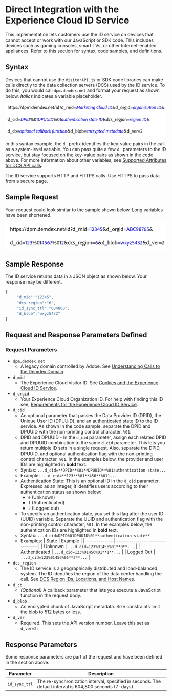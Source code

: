 # Direct Integration with the Experience Cloud ID Service

This implementation lets customers use the ID service on devices that cannot accept or work with our JavaScript or SDK code. This includes devices such as gaming consoles, smart TVs, or other Internet-enabled appliances. Refer to this section for syntax, code samples, and definitions.

## Syntax

Devices that cannot use the `VisitorAPI.js` or SDK code libraries can make calls directly to the data collection servers \(DCS\) used by the ID service. To do this, you would call `dpm.demdex.net` and format your request as shown below. *Italics* indicates a variable placeholder.

![](../../assets/directSyntax.png) 

In this syntax example, the `d_` prefix identifies the key-value pairs in the call as a system-level variable. You can pass quite a few `d_` parameters to the ID service, but stay focused on the key-value pairs as shown in the code above. For more information about other variables, see [Supported Attributes for DCS API calls](https://marketing.adobe.com/resources/help/en_US/aam/dcs-keys.html).

The ID service supports HTTP and HTTPS calls. Use HTTPS to pass data from a secure page.

## Sample Request

Your request could look similar to the sample shown below. Long variables have been shortened.

![](../../assets/directExample.png) 

## Sample Response

The ID service returns data in a JSON object as shown below. Your response may be different.

```javascript
{
     "d_mid":"12345",
     "dcs_region":"6",
     "id_sync_ttl":"604800",
     "d_blob":"wxyz5432"
}
```

## Request and Response Parameters Defined

### Request Parameters

+ `dpm.demdex.net` 
    + A legacy domain controlled by Adobe. See [Understanding Calls to the Demdex Domain](https://marketing.adobe.com/resources/help/en_US/aam/demdex-calls.html).
+ `d_mid` 
    + The Experience Cloud visitor ID. See [Cookies and the Experience Cloud ID Service](mcvid_cookies.html#).
+ `d_orgid`
    + Your Experience Cloud Organization ID. For help with finding this ID see, [Requirements for the Experience Cloud ID Service](mcvid-requirements.html#).
+ `d_cid`
    + An optional parameter that passes the Data Provider ID \(DPID\), the Unique User ID \(DPUUID\), and an [authenticated state ID](mcvid-authenticated-state.html#) to the ID service. As shown in the code sample, separate the DPID and DPUUID with the non-printing control character, `%01`.
     + DPID and DPUUID - In the `d_cid` parameter, assign each related DPID and DPUUID combination to the same `d_cid` parameter. This lets you return multiple ID sets in a single request. Also, separate the DPID, DPUUID, and optional authentication flag with the non-printing control character, `%01`. In the examples below, the provider and user IDs are highlighted in **bold** text.
     + Syntax: `...d_cid=**DPID**%01**DPUUID**%01authentication state...` 
     + Example: `...d_cid=**123**%01**456**%011...` 
     + Authentication State: This is an optional ID in the `d_cid` parameter. Expressed as an integer, it identifies users according to their authentication status as shown below:
          + `0` \(Unknown\)
          + `1` \(Authenticated\)
          + `2` \(Logged out\)
     + To specify an authentication state, you set this flag after the user ID \(UUID\) variable. Separate the UUID and authentication flag with the non-printing control character, `%01`. In the examples below, the authentication IDs are highlighted in **bold** text.
     + Syntax: `...d_cid=DPID%01DPUUID%01**authentication state**` 
     + Examples: 
     | State         | Example                          |
| ------------- | -------------------------------- |
| Unknown       | `...d_cid=123%01456%01**0**...`  |
| Authenticated | `...d_cid=123%01456%01**1**...`  |
| Logged Out    | `...d_cid=123%01456%01**2**...`  |
+ `dcs_region` 
     + The ID service is a geographically distributed and load-balanced system. The ID identifies the region of the data center handling the call. See [DCS Region IDs, Locations, and Host Names](https://marketing.adobe.com/resources/help/en_US/aam/dcs-regions.html).
+ `d_cb` 
     + *\(Optional\)* A callback parameter that lets you execute a JavaScript function in the request body.
+ `d_blob`
     + An encrypted chunk of JavaScript metadata. Size constraints limit the blob to 512 bytes or less.
+ `d_ver`
     + Required. This sets the API version number. Leave this set as `d_ver=2`.

## Response Parameters

Some response parameters are part of the request and have been defined in the section above.

| Parameter     | Description                                                                                              |
| ------------- | -------------------------------------------------------------------------------------------------------- |
| `id_sync_ttl` | The re-synchronization interval, specified in seconds. The default interval is 604,800 seconds (7-days). |
